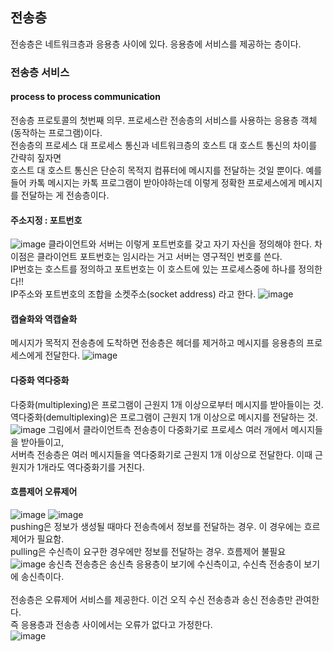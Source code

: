 ## 전송층
전송층은 네트워크층과 응용층 사이에 있다. 응용층에 서비스를 제공하는 층이다.

### 전송층 서비스

#### process to process communication
전송층 프로토콜의 첫번째 의무. 프로세스란 전송층의 서비스를 사용하는 응용층 객체(동작하는 프로그램)이다.<br>
전송층의 프로세스 대 프로세스 통신과 네트워크층의 호스트 대 호스트 통신의 차이를 간략히 짚자면<br>
호스트 대 호스트 통신은 단순히 목적지 컴퓨터에 메시지를 전달하는 것일 뿐이다. 예를 들어 카톡 메시지는 카톡 프로그램이 받아야하는데 이렇게 정확한 프로세스에게 메시지를 전달하는 게 전송층이다.<br>

#### 주소지정 : 포트번호
![image](https://user-images.githubusercontent.com/38284141/51530156-afc24300-1e7d-11e9-8c4c-3b0ce93c8df6.png)
클라이언트와 서버는 이렇게 포트번호를 갖고 자기 자신을 정의해야 한다. 차이점은 클라이언트 포트번호는 임시라는 거고 서버는 영구적인 번호를 쓴다.<br>
IP번호는 호스트를 정의하고 포트번호는 이 호스트에 있는 프로세스중에 하나를 정의한다!!<br>
IP주소와 포트번호의 조합을 소켓주소(socket address) 라고 한다.
![image](https://user-images.githubusercontent.com/38284141/51530931-62df6c00-1e7f-11e9-9957-2a8e13788cb1.png)

#### 캡슐화와 역캡슐화
메시지가 목적지 전송층에 도착하면 전송층은 헤더를 제거하고 메시지를 응용층의 프로세스에게 전달한다. 
![image](https://user-images.githubusercontent.com/38284141/51532039-717b5280-1e82-11e9-8f9c-136631d787e7.png)

#### 다중화 역다중화
다중화(multiplexing)은 프로그램이 근원지 1개 이상으로부터 메시지를 받아들이는 것.<br>
역다중화(demultiplexing)은 프로그램이 근원지 1개 이상으로 메시지를 전달하는 것.<br>
![image](https://user-images.githubusercontent.com/38284141/51532205-e484c900-1e82-11e9-9451-c65c15698ebb.png)
그림에서 클라이언트측 전송층이 다중화기로 프로세스 여러 개에서 메시지들을 받아들이고,<br>
서버측 전송층은 여러 메시지들을 역다중화기로 근원지 1개 이상으로 전달한다. 이때 근원지가 1개라도 역다중화기를 거친다.<br>

#### 흐름제어 오류제어
![image](https://user-images.githubusercontent.com/38284141/51534371-f79a9780-1e88-11e9-9074-5ae8723f397f.png)
![image](https://user-images.githubusercontent.com/38284141/51534391-02edc300-1e89-11e9-97ba-78901bc80bc3.png)<br>
pushing은 정보가 생성될 때마다 전송측에서 정보를 전달하는 경우. 이 경우에는 흐르제어가 필요함.<br>
pulling은 수신측이 요구한 경우에만 정보를 전달하는 경우. 흐름제어 불필요<br>
![image](https://user-images.githubusercontent.com/38284141/51534587-7bed1a80-1e89-11e9-9042-4ff3636dd3af.png)
송신측 전송층은 송신측 응용층이 보기에 수신측이고, 수신측 전송층이 보기에 송신측이다.<br>
<br>
전송층은 오류제어 서비스를 제공한다. 이건 오직 수신 전송층과 송신 전송층만 관여한다.<br>
즉 응용층과 전송층 사이에서는 오류가 없다고 가정한다.<br>
![image](https://user-images.githubusercontent.com/38284141/51534885-5e6c8080-1e8a-11e9-9793-627a88afbdba.png)



